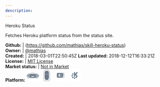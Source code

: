 ```yaml
---
description: 
---
```

Heroku Status

Fetches Heroku platform status from the status site.

**Github:** | (https://github.com/mathias/skill-heroku-status)  
**Owner:** | [@mathias](https://github.com/mathias)  
**Created:** | 2018-03-01T22:50:45Z  **Last updated:** 2018-12-12T16:33:21Z  
**License:** | [MIT License](https://api.github.com/licenses/mit)  
**Market status:** | [Not in Market](https://market.mycroft.ai/skill/)  
**Platform:**   ![](.gitbook/assets/mark-1-icon.png)  ![](.gitbook/assets/mark-2-icon.png)  ![](.gitbook/assets/picroft-icon.png)  ![](.gitbook/assets/kde.png)   
